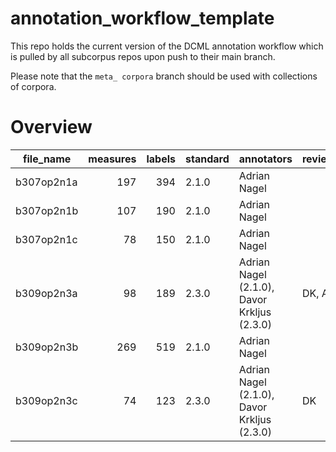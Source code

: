 # annotation_workflow_template

This repo holds the current version of the DCML annotation workflow which is pulled by all subcorpus repos upon push to their main branch. 

Please note that the `meta_ corpora` branch should be used with collections of corpora.


# Overview
|file_name |measures|labels|standard|                annotators                 |reviewers|
|----------|-------:|-----:|--------|-------------------------------------------|---------|
|b307op2n1a|     197|   394|2.1.0   |Adrian Nagel                               |         |
|b307op2n1b|     107|   190|2.1.0   |Adrian Nagel                               |         |
|b307op2n1c|      78|   150|2.1.0   |Adrian Nagel                               |         |
|b309op2n3a|      98|   189|2.3.0   |Adrian Nagel (2.1.0), Davor Krkljus (2.3.0)|DK, AN   |
|b309op2n3b|     269|   519|2.1.0   |Adrian Nagel                               |         |
|b309op2n3c|      74|   123|2.3.0   |Adrian Nagel (2.1.0), Davor Krkljus (2.3.0)|DK       |

